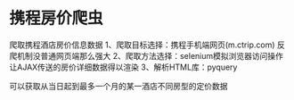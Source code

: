 # 携程房价爬虫
 爬取携程酒店房价信息数据
1、爬取目标选择：携程手机端网页(m.ctrip.com)
   反爬机制没普通网页端那么强大
2、爬取方法选择：selenium模拟浏览器访问操作 让AJAX传送的房价详细数据得以渲染
3、解析HTML库：pyquery

可以获取从当日起到最多一个月的某一酒店不同房型的定价数据
